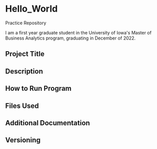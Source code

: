 # Hello_World
Practice Repository

I am a first year graduate student in the University of Iowa's Master of Business Analytics program, graduating in December of 2022.

## Project Title

## Description

## How to Run Program

## Files Used

## Additional Documentation

## Versioning
